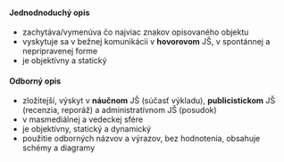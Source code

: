 #### Jednodnoduchý opis
- zachytáva/vymenúva čo najviac znakov opisovaného objektu
- vyskytuje sa v bežnej komunikácii v **hovorovom** JŠ, v spontánnej a nepripravenej forme
- je objektívny a statický

#### Odborný opis
- zložitejší, výskyt v **náučnom** JŠ (súčasť výkladu), **publicistickom** JŠ (recenzia, reporáž) a administratívnom JŠ (posudok)
- v masmediálnej a vedeckej sfére
- je objektívny, statický a dynamický
- použitie odborných názvov a výrazov, bez hodnotenia, obsahuje schémy a diagramy

